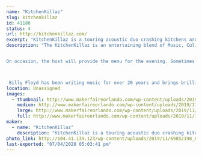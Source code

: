 ```yaml
---
name: "KitchenKillaz"
slug: kitchenkillaz
id: 41186
status: 4
url: http://kitchenkillaz.com/
excerpt: "KitchenKillaz is a touring acoustic duo crashing kitchens around the country.  Comprised of Billy Floyd, Jay \"the Commodore\" Stephens and The Mad Scientist, Dennis Cutter."
description: "The KitchenKillaz is an entertaining blend of Music, Culinary Arts, Community, and Interaction. Their show is a unique concept as they crash (play) a different kitchen every Friday night, in an audience member's home while streaming it live on Facebook at 9:05 pm. During the show, they play a mixture of creative and catchy originals and well-known covers, treating their audience to a very cool experience. 


On occasion, the host will provide the menu for the evening. Sometimes catered, cooked, or ordered, the food, kitchen, and recipe are talked about and shared with the live audience. If the host wants to enjoy the evening, relax, and entertain their guests, they can leave the cooking to The Mad Scientist. Dennis Cutter is a traveling chef that tours with the duo serving up delicious entrees for the viewers to experience and the guests to enjoy. At 7:05 pm, each Monday and Wednesday, they play a shorter version of the show with their Monday show including a weekly wrap-up and a Wednesday show including songs voted on by the community.



 Billy Floyd has been writing music for over 20 years and brings brilliant energy to songwriting paired perfectly with The Commodore (Jay Stephens) his amazing harmonies and creating the perfect guitar lines.  The KitchenKillaz are broadcast on IndieSceneMusicRadio every Sunday. They receive press coverage, national and international radio airplay, and have been featured on various podcasts, radio stations and TV shows such as A Corporate Time with Tom &amp; Dan, DropKick Radio, Belter Radio UK, Tampa Bay's Morning Blend and local events such as United We Brunch, Big Green Egg Fest, SYFY Bartow, Beatles on the Beach."
location: Unassigned
images:
  - thumbnail: http://www.makerfaireorlando.com/wp-content/uploads/2019/11/72148190_675665206263357_3585088534312124416_o.jpg
    medium: http://www.makerfaireorlando.com/wp-content/uploads/2019/11/72148190_675665206263357_3585088534312124416_o.jpg
    large: http://www.makerfaireorlando.com/wp-content/uploads/2019/11/72148190_675665206263357_3585088534312124416_o.jpg
    full: http://www.makerfaireorlando.com/wp-content/uploads/2019/11/72148190_675665206263357_3585088534312124416_o.jpg
maker:
  - name: "KitchenKillaz"
    description: "KitchenKillaz is a touring acoustic duo crashing kitchens around the country.  Comprised of Billy Floyd, Jay \"the Commodore\" Stephens and The Mad Scientist, Dennis Cutter. The KitchenKillaz is an entertaining blend of Music, Culinary Arts, Community, and Interaction. Their show is a unique concept as they crash (play) a different kitchen every Friday night, in an audience member's home while streaming it live on Facebook at 9:05 pm. During the show, they play a mixture of creative and catchy originals and well-known covers, treating their audience to a very cool experience. "
photo_link: http://104.41.139.123/wp-content/uploads/2019/11/69852198_654299981733213_3529869518471954432_o.jpg
last-exported: "07/04/2020 05:03:41 pm"
---
```

